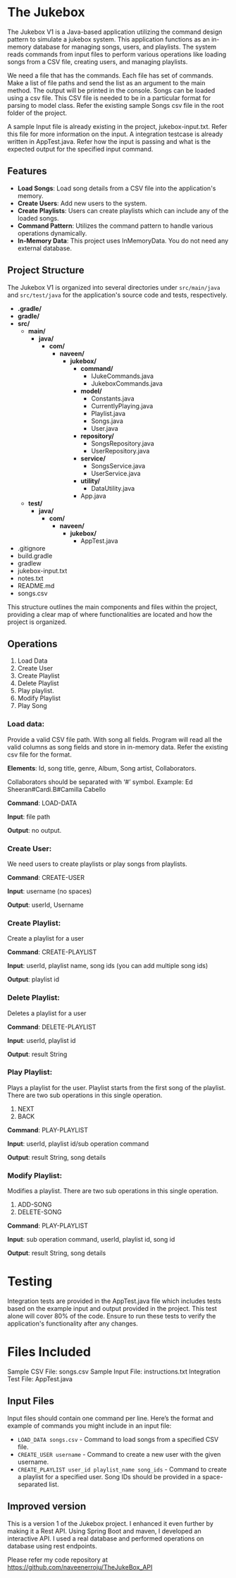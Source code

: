 # The Jukebox

The Jukebox V1 is a Java-based application utilizing the command design pattern to simulate a jukebox system. This application functions as an in-memory database for managing songs, users, and playlists. The system reads commands from input files to perform various operations like loading songs from a CSV file, creating users, and managing playlists.

We need a file that has the commands. Each file has set of commands. Make a list of file paths and send the list as an argument to the main method. The output will be printed in the console. Songs can be loaded using a csv file. This CSV file is needed to be in a particular format for parsing to model class. Refer the existing sample Songs csv file in the root folder of the project.

A sample Input file is already existing in the project, jukebox-input.txt. Refer this file for more information on the input. A integration testcase is already written in AppTest.java. Refer how the input is passing and what is the expected output for the specified input command.

## Features

- **Load Songs**: Load song details from a CSV file into the application's memory.
- **Create Users**: Add new users to the system.
- **Create Playlists**: Users can create playlists which can include any of the loaded songs.
- **Command Pattern**: Utilizes the command pattern to handle various operations dynamically.
- **In-Memory Data**: This project uses InMemoryData. You do not need any external database.

## Project Structure
The Jukebox V1 is organized into several directories under `src/main/java` and `src/test/java` for the application's source code and tests, respectively.

- **.gradle/**
- **gradle/**
- **src/**
    - **main/**
        - **java/**
            - **com/**
                - **naveen/**
                    - **jukebox/**
                        - **command/**
                            - IJukeCommands.java
                            - JukeboxCommands.java
                        - **model/**
                            - Constants.java
                            - CurrentlyPlaying.java
                            - Playlist.java
                            - Songs.java
                            - User.java
                        - **repository/**
                            - SongsRepository.java
                            - UserRepository.java
                        - **service/**
                            - SongsService.java
                            - UserService.java
                        - **utility/**
                            - DataUtility.java
                        - App.java
    - **test/**
        - **java/**
            - **com/**
                - **naveen/**
                    - **jukebox/**
                        - AppTest.java
- .gitignore
- build.gradle
- gradlew
- jukebox-input.txt
- notes.txt
- README.md
- songs.csv

This structure outlines the main components and files within the project, providing a clear map of where functionalities are located and how the project is organized.

## Operations

1. Load Data
2. Create User
3. Create Playlist
4. Delete Playlist
5. Play playlist.
6. Modify Playlist
7. Play Song

### Load data:

Provide a valid CSV file path. With song all fields. Program will read all the valid columns as song fields and store in in-memory data. Refer the existing csv file for the format.

**Elements**: Id, song title, genre, Album, Song artist, Collaborators.

Collaborators should be separated with ‘#’ symbol. Example: Ed Sheeran#Cardi.B#Camilla Cabello

**Command**: LOAD-DATA

**Input**: file path

**Output**: no output.

### Create User:

We need users to create playlists or play songs from playlists.

**Command**: CREATE-USER

**Input**: username (no spaces)

**Output**: userId, Username

### Create Playlist:

Create a playlist for a user

**Command**: CREATE-PLAYLIST

**Input**: userId, playlist name, song ids (you can add multiple song ids)

**Output**: playlist id

### Delete Playlist:

Deletes a playlist for a user

**Command**: DELETE-PLAYLIST

**Input**: userId, playlist id

**Output**: result String

### Play Playlist:

Plays a playlist for the user.  Playlist starts from the first song of the playlist. There are two sub operations in this single operation.

1. NEXT
2. BACK

**Command**: PLAY-PLAYLIST

**Input**: userId, playlist id/sub operation command

**Output**: result String, song details

### Modify Playlist:

Modifies a playlist. There are two sub operations in this single operation.

1. ADD-SONG
2. DELETE-SONG

**Command**: PLAY-PLAYLIST

**Input**: sub operation command, userId, playlist id, song id

**Output**: result String, song details

# Testing
Integration tests are provided in the AppTest.java file which includes tests based on the example input and output provided in the project. This test alone will cover 80% of the code. Ensure to run these tests to verify the application's functionality after any changes.

# Files Included
Sample CSV File: songs.csv
Sample Input File: instructions.txt
Integration Test File: AppTest.java


## Input Files

Input files should contain one command per line. Here’s the format and example of commands you might include in an input file:

- `LOAD_DATA songs.csv` - Command to load songs from a specified CSV file.
- `CREATE_USER username` - Command to create a new user with the given username.
- `CREATE_PLAYLIST user_id playlist_name song_ids` - Command to create a playlist for a specified user. Song IDs should be provided in a space-separated list.

## Improved version
This is a version 1 of the Jukebox project. I enhanced it even further by making it a Rest API. Using Spring Boot and maven, I developed an interactive API. I used a real database and performed operations on database using rest endpoints.

Please refer my code repository at https://github.com/naveenerroju/TheJukeBox_API